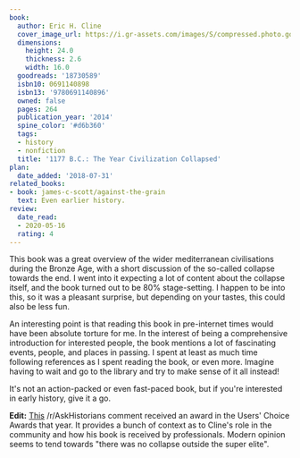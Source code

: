 ```yaml
---
book:
  author: Eric H. Cline
  cover_image_url: https://i.gr-assets.com/images/S/compressed.photo.goodreads.com/books/1397424814l/18730589.jpg
  dimensions:
    height: 24.0
    thickness: 2.6
    width: 16.0
  goodreads: '18730589'
  isbn10: 0691140898
  isbn13: '9780691140896'
  owned: false
  pages: 264
  publication_year: '2014'
  spine_color: '#d6b360'
  tags:
  - history
  - nonfiction
  title: '1177 B.C.: The Year Civilization Collapsed'
plan:
  date_added: '2018-07-31'
related_books:
- book: james-c-scott/against-the-grain
  text: Even earlier history.
review:
  date_read:
  - 2020-05-16
  rating: 4
---
```


This book was a great overview of the wider mediterranean civilisations during the Bronze Age, with a short discussion
of the so-called collapse towards the end. I went into it expecting a lot of content about the collapse itself, and the
book turned out to be 80% stage-setting. I happen to be into this, so it was a pleasant surprise, but
depending on your tastes, this could also be less fun.

An interesting point is that reading this book in pre-internet times would have been absolute torture for me. In the
interest of being a comprehensive introduction for interested people, the book mentions a lot of fascinating events,
people, and places in passing. I spent at least as much time following references as I spent reading the book, or even
more. Imagine having to wait and go to the library and try to make sense of it all instead!

It's not an action-packed or even fast-paced book, but if you're interested in early history, give it a go.

**Edit:**
[This](https://www.reddit.com/r/AskHistorians/comments/gu1tj5/did_people_realize_they_were_part_of_a/ftb9pet/?context=3)
/r/AskHistorians comment received an award in the Users' Choice Awards that year. It provides a bunch of context as to
Cline's role in the community and how his book is received by professionals. Modern opinion seems to tend towards "there
was no collapse outside the super elite".
